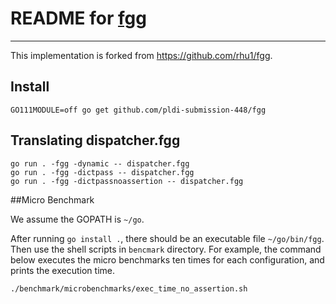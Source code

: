 # README for [fgg](https://github.com/pldi-submission-448/fgg)

---
This implementation is forked from https://github.com/rhu1/fgg.

## Install
```
GO111MODULE=off go get github.com/pldi-submission-448/fgg
```

## Translating dispatcher.fgg
```shell script
go run . -fgg -dynamic -- dispatcher.fgg
go run . -fgg -dictpass -- dispatcher.fgg
go run . -fgg -dictpassnoassertion -- dispatcher.fgg
```

##Micro Benchmark 

We assume the GOPATH is `~/go`.

After running `go install .`, there should be an executable file 
`~/go/bin/fgg`.
Then use the shell scripts in `bencmark` directory.
For example, the command below executes the micro benchmarks
ten times for each configuration, and prints the execution time.

```shell script
./benchmark/microbenchmarks/exec_time_no_assertion.sh
```
